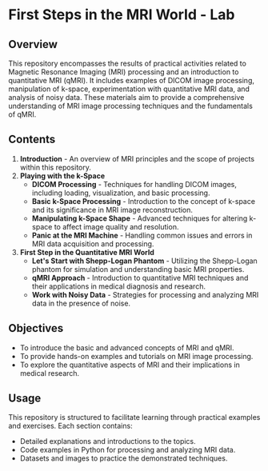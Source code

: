 # First Steps in the MRI World - Lab

## Overview

This repository encompasses the results of practical activities related to Magnetic Resonance Imaging (MRI) processing and an introduction to quantitative MRI (qMRI). It includes examples of DICOM image processing, manipulation of k-space, experimentation with quantitative MRI data, and analysis of noisy data. These materials aim to provide a comprehensive understanding of MRI image processing techniques and the fundamentals of qMRI.

## Contents

1. **Introduction** - An overview of MRI principles and the scope of projects within this repository.
2. **Playing with the k-Space**
   - **DICOM Processing** - Techniques for handling DICOM images, including loading, visualization, and basic processing.
   - **Basic k-Space Processing** - Introduction to the concept of k-space and its significance in MRI image reconstruction.
   - **Manipulating k-Space Shape** - Advanced techniques for altering k-space to affect image quality and resolution.
   - **Panic at the MRI Machine** - Handling common issues and errors in MRI data acquisition and processing.
3. **First Step in the Quantitative MRI World**
   - **Let's Start with Shepp-Logan Phantom** - Utilizing the Shepp-Logan phantom for simulation and understanding basic MRI properties.
   - **qMRI Approach** - Introduction to quantitative MRI techniques and their applications in medical diagnosis and research.
   - **Work with Noisy Data** - Strategies for processing and analyzing MRI data in the presence of noise.

## Objectives

- To introduce the basic and advanced concepts of MRI and qMRI.
- To provide hands-on examples and tutorials on MRI image processing.
- To explore the quantitative aspects of MRI and their implications in medical research.

## Usage

This repository is structured to facilitate learning through practical examples and exercises. Each section contains:
- Detailed explanations and introductions to the topics.
- Code examples in Python for processing and analyzing MRI data.
- Datasets and images to practice the demonstrated techniques.




